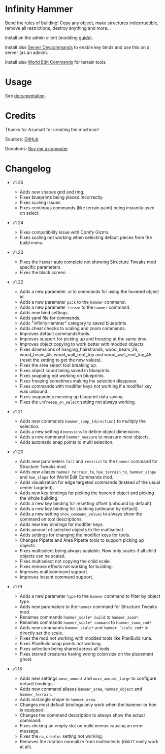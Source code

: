 # Infinity Hammer

Bend the rules of building! Copy any object, make structures indestructible, remove all restrictions, destroy anything and more...

Install on the admin client (modding [guide](https://youtu.be/L9ljm2eKLrk)).

Install also [Server Devcommands](https://valheim.thunderstore.io/package/JereKuusela/Server_devcommands/) to enable key binds and use this on a server (as an admin).

Install also [World Edit Commands](https://valheim.thunderstore.io/package/JereKuusela/World_Edit_Commands/) for terrain tools.

# Usage

See [documentation](https://github.com/JereKuusela/valheim-infinity_hammer/blob/main/README.md).

# Credits

Thanks for Azumatt for creating the mod icon!

Sources: [GitHub](https://github.com/JereKuusela/valheim-infinity_hammer)

Donations: [Buy me a computer](https://www.buymeacoffee.com/jerekuusela)

# Changelog

- v1.25
	- Adds new shapes grid and ring.
	- Fixes blueprints being placed incorrectly.
	- Fixes scaling issues.
	- Fixes continous commands (like terrain paint) being instantly used on select.

- v1.24
	- Fixes compatibility issue with Comfy Gizmo.
	- Fixes scaling not working when selecting default pieces from the build menu.

- v1.23
	- Fixes the `hammer` auto complete not showing Structure Tweaks mod specific parameters.
	- Fixes the black screen.

- v1.22
	- Adds a new parameter `id` to commands for using the hovered object id.
	- Adds a new parameter `pick` to the `hammer` command.
	- Adds a new parameter `freeze` to the `hammer` command.
	- Adds new bind settings.
	- Adds yaml file for commands.
	- Adds "InfinityHammer" category to saved blueprints.
	- Adds cheat checks to scaling and zoom commands.
	- Improves default commands/tools.
	- Improves support for picking up and freezing at the same time.
	- Improves object copying to work better with modded objects.
	- Fixes dimensions of hanging_hairstrands, wood_beam_26, wood_beam_45, wood_wall_roof_top and wood_wall_roof_top_45 (reset the setting to get the new values).
	- Fixes the area select tool breaking up.
	- Fixes object count being saved in blueprints.
	- Fixes snapping not working on blueprints.
	- Fixes freezing sometimes making the selection disappear.
	- Fixes commands with modifier keys not working if a modifier key was unbound.
	- Fixes snappoints messing up blueprint data saving.
	- Fixes the `unfreeze_on_select` setting not always working.

- v1.21
	- Adds new commands `hammer_zoop_[direction]` to multiply the selection.
	- Adds a new setting `dimensions` to define object dimensions.
	- Adds a new command `hammer_measure` to measure most objects.
	- Adds automatic snap points to multi selection.

- v1.20
	- Adds new parameters `fall` and `restrict` to the `hammer` command for Structure Tweaks mod.
	- Adds new aliases `hammer_terrain_to`, `hoe_terrain_to`, `hammer_slope` and `hoe_slope` for World Edit Commands mod.
	- Adds visualization for edge targeted commands (instead of the usual center targeted).
	- Adds new key bindings for picking the hovered object and picking the whole building.
	- Adds a new key binding for resetting offset (unbound by default).
	- Adds a new key binding for stacking (unbound by default).
	- Adds a new setting `show_command_values` to always show the command on tool descriptions.
	- Adds new key bindings for modifier keys.
	- Adds amount of selected objects to the multiselect.
	- Adds settings for changing the modifier keys for tools.
	- Changes Pipette and Area Pipette tools to support picking up objects.
	- Fixes multiselect being always scalable. Now only scales if all child objects can be scaled.
	- Fixes multiselect not copying the child scale.
	- Fixes remove effects not working for building.
	- Improves multicommand support.
	- Improves instant command support.

- v1.19
	- Adds a new paramater `type` to the `hammer` command to filter by object type.
	- Adds new paramaters to the `hammer` command for Structure Tweaks mod.
	- Renames commands `hammer_scale* build` to `hammer_zoom*`.
	- Renames commands `hammer_scale* command` to `hammer_zoom_cmd*`.
	- Adds new commands `hammer_scale*` and  `hammer_´scale_cmd*` to directly set the scale.
	- Fixes the mod not working with modded tools like PlanBuild rune.
	- Fixes PlanBuild snap points not working.
	- Fixes selection being shared across all tools.
	- Fixes starred creatures having wrong color/size on the placement ghost.

- v1.18
	- Adds new settings `move_amount` and `move_amount_large` to configure default bindings.
	- Adds new command aliases `hammer_area`, `hammer_object` and `hammer_terrain`.
	- Adds rectangle shape to `hammer_area`.
	- Changes most default bindings only work when the hammer or hoe is equipped.
	- Changes the command description to always show the actual command.
	- Fixes clicking an empty slot on build menus causing an error message.
	- Fixes the `no_creator` setting not working.
	- Removes the rotation normalize from multiselects (didn't really work at all).
